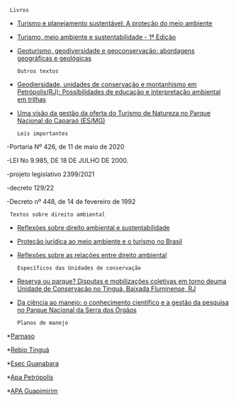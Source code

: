 
     Livros

* [Turismo e planejamento sustentável: A proteção do meio ambiente](https://plataforma.bvirtual.com.br/Leitor/Publicacao/26778/pdf/0)
* [Turismo, meio ambiente e sustentabilidade - 1ª Edição](https://plataforma.bvirtual.com.br/Acervo/Publicacao/26815)
* [Geoturismo, geodiversidade e geoconservação: abordagens geográficas e geológicas](https://plataforma.bvirtual.com.br/Acervo/Publicacao/174999)





      Outros textos


* [Geodiersidade, unidades de conservação e montanhismo em Petrópolis(RJ): Possibilidades de educação e interpretação ambiental em trilhas](https://plataforma.bvirtual.com.br/Acervo/Publicacao/174999)
* [Uma visão da gestão da oferta do Turismo de Natureza no Parque Nacional do Caparaó (ES/MG)](http://www.ivt.coppe.ufrj.br/caderno/index.php/caderno/article/view/1838/0)





      Leis importantes

-Portaria Nº 426, de 11 de maio de 2020

-LEI No 9.985, DE 18 DE JULHO DE 2000.

-projeto legislativo  2399/2021

-decreto 129/22

-Decreto nº 448, de 14 de fevereiro de 1992


     Textos sobre direito ambiental

* [Reflexões sobre direito ambiental e sustentabilidade](https://github.com/AnaMCMV/Turismo/blob/main/Turismo/6%20PER%C3%8DODO/Projeto%20Integrador%203/Textos%20norteadores/Reflexoes_sobre_direito_ambiental_e_sust.pdf)

* [Proteção jurídica ao meio ambiente e o turismo no Brasil](https://github.com/AnaMCMV/Turismo/blob/main/Turismo/6%20PER%C3%8DODO/Projeto%20Integrador%203/Textos%20norteadores/TEXTO%2020%20-%20Prote%C3%A7%C3%A3o%20jur%C3%ADdica%20ao%20meio%20ambiente%20e%20o%20turismo%20no%20Brasil.pdf)

* [ Reflexões sobre as relações entre direito ambiental](https://github.com/AnaMCMV/Turismo/blob/main/Turismo/6%20PER%C3%8DODO/Projeto%20Integrador%203/Textos%20norteadores/TEXTO%2021%20-%20Reflex%C3%B5es%20sobre%20as%20rela%C3%A7%C3%B5es%20entre%20direito%20ambiental.pdf)


      Específicos das Unidades de conservação

* [Reserva ou parque? Disputas e mobilizações coletivas em torno deuma Unidade de Conservação no Tinguá, Baixada Fluminense, RJ](https://app.uff.br/riuff/bitstream/handle/1/23940/TCC%20-%20Ana%20Lucia%20Costa%20Da%20Rosa.pdf?sequence=1&isAllowed=y)
* [Da ciência ao manejo: o conhecimento científico e a gestão da pesquisa no Parque Nacional da Serra dos Órgãos](https://www.researchgate.net/profile/Ernesto-Viveiros-De-Castro/publication/326845581_Da_ciencia_ao_manejoo_conhecimento_cientifico_e_a_gestao_da_pesquisa_no_Parque_Nacional_da_Serra_dos_Orgaos/links/5b68fc0145851546c9f68d3e/Da-ciencia-ao-manejoo-conhecimento-cientifico-e-a-gestao-da-pesquisa-no-Parque-Nacional-da-Serra-dos-Orgaos.pdf)

      Planos de manejo
     
     
*[Parnaso]()     

*[Rebio Tinguá](https://github.com/AnaMCMV/Turismo/blob/main/Turismo/6%20PER%C3%8DODO/Projeto%20Integrador%203/Planos%20de%20manejo/Plano%20de%20Manejo%20Rebio%20do%20Tingu%C3%A1.pdf)

*[Esec Guanabara]()

*[Apa Petrópolis]()

*[APA Guapimirim]()
